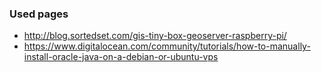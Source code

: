 ### Used pages

* http://blog.sortedset.com/gis-tiny-box-geoserver-raspberry-pi/
* https://www.digitalocean.com/community/tutorials/how-to-manually-install-oracle-java-on-a-debian-or-ubuntu-vps
